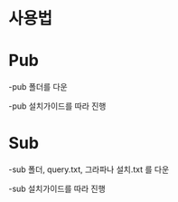 # 사용법

# Pub
-pub 폴더를 다운

-pub 설치가이드를 따라 진행

# Sub
-sub 폴더, query.txt, 그라파나 설치.txt 를 다운

-sub 설치가이드를 따라 진행
